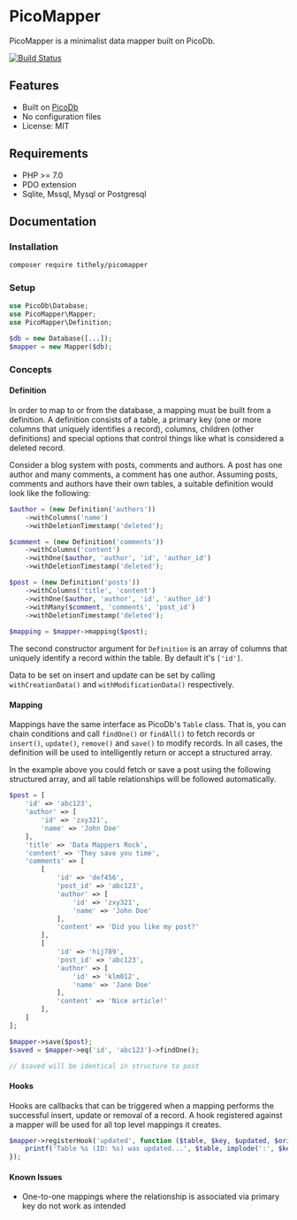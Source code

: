 PicoMapper
==========

PicoMapper is a minimalist data mapper built on PicoDb.

[![Build Status](https://travis-ci.org/tithely/picomapper.svg?branch=master)](https://travis-ci.org/tithely/picomapper)

Features
--------

- Built on [PicoDb](https://github.com/elvanto/picodb)
- No configuration files
- License: MIT

Requirements
------------

- PHP >= 7.0
- PDO extension
- Sqlite, Mssql, Mysql or Postgresql

Documentation
-------------

### Installation

```bash
composer require tithely/picomapper
```

### Setup

```php
use PicoDb\Database;
use PicoMapper\Mapper;
use PicoMapper\Definition;

$db = new Database([...]);
$mapper = new Mapper($db);
```

### Concepts

#### Definition

In order to map to or from the database, a mapping must be built from a definition. A definition consists of a table, a
primary key (one or more columns that uniquely identifies a record), columns, children (other definitions) and special
options that control things like what is considered a deleted record.

Consider a blog system with posts, comments and authors. A post has one author and many comments, a comment has one
author. Assuming posts, comments and authors have their own tables, a suitable definition would look like the following:

```php
$author = (new Definition('authors'))
    ->withColumns('name')
    ->withDeletionTimestamp('deleted');

$comment = (new Definition('comments'))
    ->withColumns('content')
    ->withOne($author, 'author', 'id', 'author_id')
    ->withDeletionTimestamp('deleted');

$post = (new Definition('posts'))
    ->withColumns('title', 'content')
    ->withOne($author, 'author', 'id', 'author_id')
    ->withMany($comment, 'comments', 'post_id')
    ->withDeletionTimestamp('deleted');
    
$mapping = $mapper->mapping($post);

```

The second constructor argument for `Definition` is an array of columns that uniquely identify a record within the table.
By default it's `['id']`.

Data to be set on insert and update can be set by calling `withCreationData()` and `withModificationData()` respectively.

#### Mapping

Mappings have the same interface as PicoDb's `Table` class. That is, you can chain conditions and call `findOne()` or
`findAll()` to fetch records or `insert()`, `update()`, `remove()` and `save()` to modify records. In all cases, the
definition will be used to intelligently return or accept a structured array.

In the example above you could fetch or save a post using the following structured array, and all table relationships
will be followed automatically.

```php
$post = [
    'id' => 'abc123',
    'author' => [
        'id' => 'zxy321',
        'name' => 'John Doe'
    ],
    'title' => 'Data Mappers Rock',
    'content' => 'They save you time',
    'comments' => [
        [
            'id' => 'def456',
            'post_id' => 'abc123',
            'author' => [
                'id' => 'zxy321',
                'name' => 'John Doe'
            ],
            'content' => 'Did you like my post?'
        ],
        [
            'id' => 'hij789',
            'post_id' => 'abc123',
            'author' => [
                'id' => 'klm012',
                'name' => 'Jane Doe'
            ],
            'content' => 'Nice article!'
        ],
    ]
];

$mapper->save($post);
$saved = $mapper->eq('id', 'abc123')->findOne();

// $saved will be identical in structure to post
```

#### Hooks

Hooks are callbacks that can be triggered when a mapping performs the successful insert, update or removal of a record.
A hook registered against a mapper will be used for all top level mappings it creates.

```php
$mapper->registerHook('updated', function ($table, $key, $updated, $original) {
    printf('Table %s (ID: %s) was updated...', $table, implode(':', $key));
});
```

#### Known Issues
* One-to-one mappings where the relationship is associated via primary key do not work as intended
